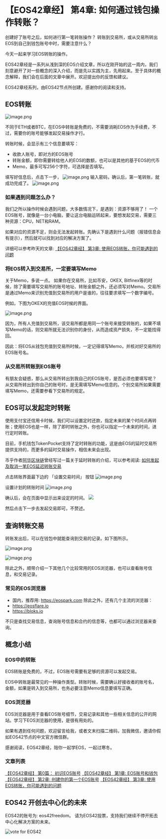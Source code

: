 
【EOS42章经】 第4章: 如何通过钱包操作转账？
====

创建好了账号之后，如何进行第一笔转账操作？
转账到交易所，或从交易所转出EOS到自己到钱包账号中时，需要注意什么？

今天一起来学习EOS转账的操作。

EOS42章经是一系列从浅到深的EOS介绍文章，所以在刚开始的这一周内，我们刻意避开了对一些概念的深入介绍，而是先以实践为主，先用起来。至于具体的概念解释，我们会在后面的文章中展开。欢迎提出你的反馈和建议。

EOS42章经系列，由EOS42节点所创建。感谢你的阅读和支持。

## EOS转账

![image.png](https://upload-images.jianshu.io/upload_images/1084915-9a10f2ee894d78cd.png?imageMogr2/auto-orient/strip%7CimageView2/2/w/1240)

不同于ETH或者BTC，在EOS中转账是免费的，不需要消耗EOS作为手续费，不过，需要你的账号能够发起交易操作才行。

转账时候，会显示有三个信息要填写：
- 收款人账号，即对方的EOS账号
- 转账金额，即你需要转给他人的EOS的数额，也可以是其他的基于EOS的代币
- Memo，最多可写256个字符，可选择是否填写。

填写好信息后，点击下一步，
![image.png](https://upload-images.jianshu.io/upload_images/1084915-958e306433dace15.png?imageMogr2/auto-orient/strip%7CimageView2/2/w/1240)
输入密码，确认后，第一笔转账，就成功完成了。
![image.png](https://upload-images.jianshu.io/upload_images/1084915-1675f878a8300b46.png?imageMogr2/auto-orient/strip%7CimageView2/2/w/1240)

### 如果遇到问题怎么办？

我们之所以操作时候会遇到问题，大多数情况下，是遇到：资源不够用了！
一个EOS账号，就像是一台小电脑，要让这台电脑运转起来，要想发起交易，需要三种资源：CPU，NET和RAM。

如果对应的资源不足，则会无法发起转账。先确认下是遇到什么问题（报错信息会有提示），然后就可以找到对应的解决方案了。

详细可以参考昨天的文章: 
[【EOS42章经】 第3章: 使用EOS转账，你可能遇到的问题
](https://bihu.com/article/1795947835)

###  将EOS转入到交易所，一定要填写Memo
关于Memo，多说一点。
如果你在交易所，比如币安，OKEX, Bitfinex等的时候，除了需要填写交易所的账号地址、转账金额之外，还必须写对Memo。交易所是通过Memo来识别充值到交易所的用户是谁的，往往要求填写一个数字编号。

例如，下图为OKEX的充值EOS时候的界面。

![image.png](https://upload-images.jianshu.io/upload_images/1084915-1bf278ca39329fce.png?imageMogr2/auto-orient/strip%7CimageView2/2/w/1240)

因为，所有人充值到交易所，该交易所都是用同一个账号来接受转账的，如果不填写Memo的话，则交易所就无法识别你的身份，从而造成资产损失，不一定能找得回。

因此：将EOS从钱包充值到交易所时候，一定记得填写Memo，并核对好交易所的EOS账号名。

### 从交易所转账到EOS账号

有朋友会疑惑，那么从交易所转出到我自己的EOS账号，是否必须也要填写呢？
从交易所转出到你自己的账号时，是无需填写Memo信息的。个别交易所如果需要填写Memo，还需要参看下交易所的规定。


## EOS可以发起定时转账

使用支付宝还信用卡时候，我们可以设置定时还款，指定未来的某个时间点再转账；使用EOS也是一样，除了即时转账之外，你也可以指定一个未来的时间，进行定时转账。

目前，手机钱包TokenPocket支持了定时转账的功能，这是由EOS的延时交易所提供支持的，而更多的延时交易操作，相信未来会出现。

币乎作者[阿华区块链](https://bihu.com/people/94879)曾经写过一篇关于延时转账的介绍，可以参考阅读:
 [如何发起及取消一笔EOS延迟转账交易](https://bihu.com/article/1881182)

点击转账界面最下边的 「设置交易时间」 按钮
![image.png](https://upload-images.jianshu.io/upload_images/1084915-bf05c656b36708d3.png?imageMogr2/auto-orient/strip%7CimageView2/2/w/1240)

设置计划的转账时间
![image.png](https://upload-images.jianshu.io/upload_images/1084915-4d47eda4215973a0.png?imageMogr2/auto-orient/strip%7CimageView2/2/w/1240)

确认后，会在页面中显示出来设定的时间。
![](https://upload-images.jianshu.io/upload_images/1084915-e35149cdd6c0a5b7.png?imageMogr2/auto-orient/strip%7CimageView2/2/w/1240)

然后点击下一步去发起交易即可，不赘述。

## 查询转账交易

转账发出后，可以在钱包中就能查询到交易的记录。如下图所示。

![image.png](https://upload-images.jianshu.io/upload_images/1084915-8855bc25853339a9.png?imageMogr2/auto-orient/strip%7CimageView2/2/w/1240)

![image.png](https://upload-images.jianshu.io/upload_images/1084915-64966ce29c3e0a2b.png?imageMogr2/auto-orient/strip%7CimageView2/2/w/1240)

除此之外，顺带介绍一下其他几个比较常用的EOS浏览器，也可以查看账号信息，和交易记录。

### 常见的EOS浏览器

- 国内，推荐用: https://eospark.com
除此之外，还有几个主流的浏览器：
- https://eosflare.io
- https://bloks.io

不只是查找交易信息，查询账号信息和合约的信息等，也都可以通过浏览器来查询。

## 概念小结

### EOS中的转账

EOS转账是免费的，不过，EOS账号需要有足够的资源可以发起交易。

EOS中转账是最常见的一种操作类型。转账时候，需要确认好接收者的账号名，金额，如果是转入到交易所，也务必要注意Memo信息要填写正确。

### EOS浏览器

EOS浏览器是用于查看EOS账号细节，交易记录和其他一些相关信息的公开的网站。学习下EOS浏览器的使用，是很有用处的。

如果有遇到任何问题，欢迎留言给我，或者文末扫描二维码，加我微信，邀请你假如EOS42节点的中文官方微信群。

感谢阅读，EOS42章经，陪你一起学EOS，一起过寒冬。

### 文章列表
[【EOS42章经】 第0篇： 初识EOS账号](https://bihu.com/article/1596783525)
[【EOS42章经】 第1章: EOS账号和钱包](https://bihu.com/article/1198397230)
[【EOS42章经】 第2章:  创建你的第一个EOS账号](https://bihu.com/article/1839847881)
[【EOS42章经】 第3章: 使用EOS转账，你可能遇到的问题
](https://bihu.com/article/1795947835)

## EOS42 开创去中心化的未来

EOS42的账号为: eos42freedom。
请为EOS42投票，支持我们继续不停开拓去中心化解决方案的未来。

![vote for EOS42](https://upload-images.jianshu.io/upload_images/1084915-6ed2991946eccf72.png?imageMogr2/auto-orient/strip%7CimageView2/2/w/1240)





